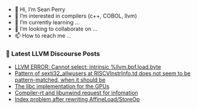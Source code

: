 - 👋 Hi, I’m Sean Perry
- 👀 I’m interested in compilers (c++, COBOL, llvm)
- 🌱 I’m currently learning ...
- 💞️ I’m looking to collaborate on ...
- 📫 How to reach me ...

<!---
s66perry/s66perry is a ✨ special ✨ repository because its `README.md` (this file) appears on your GitHub profile.
You can click the Preview link to take a look at your changes.
--->
### 📕 Latest LLVM Discourse Posts

<!-- DISCOURSE-LLVM:START -->
- [LLVM ERROR: Cannot select: intrinsic %llvm.bpf.load.byte](https://discourse.llvm.org/t/llvm-error-cannot-select-intrinsic-llvm-bpf-load-byte/67136#post_1)
- [Pattern of sexti32_allwusers at RISCVInstrInfo.td does not seem to be pattern-matched, when it should be](https://discourse.llvm.org/t/pattern-of-sexti32-allwusers-at-riscvinstrinfo-td-does-not-seem-to-be-pattern-matched-when-it-should-be/67135#post_1)
- [The libc implementation for the GPUs](https://discourse.llvm.org/t/the-libc-implementation-for-the-gpus/66129?page=2#post_24)
- [Compiler-rt and libunwind request for infomation](https://discourse.llvm.org/t/compiler-rt-and-libunwind-request-for-infomation/67132#post_3)
- [Index problem after rewriting AffineLoad/StoreOp](https://discourse.llvm.org/t/index-problem-after-rewriting-affineload-storeop/67133#post_1)
<!-- DISCOURSE-LLVM:END -->
